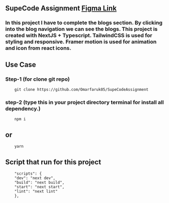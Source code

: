 ## SupeCode Assignment [Figma Link](https://www.figma.com/community/file/882879599442878081)

### In this project I have to complete the blogs section. By clicking into the blog navigation we can see the blogs. This project is created with NextJS + Typescript. TailwindCSS is used for styling and responsive. Framer motion is used for animation and icon from react icons.

## Use Case

### Step-1 (for clone git repo)

        git clone https://github.com/Omarfaruk05/SupeCodeAssignment

### step-2 (type this in your project directory terminal for install all dependency.)

        npm i

## or

        yarn

## Script that run for this project

        "scripts": {
        "dev": "next dev",
        "build": "next build",
        "start": "next start",
        "lint": "next lint"
        },
